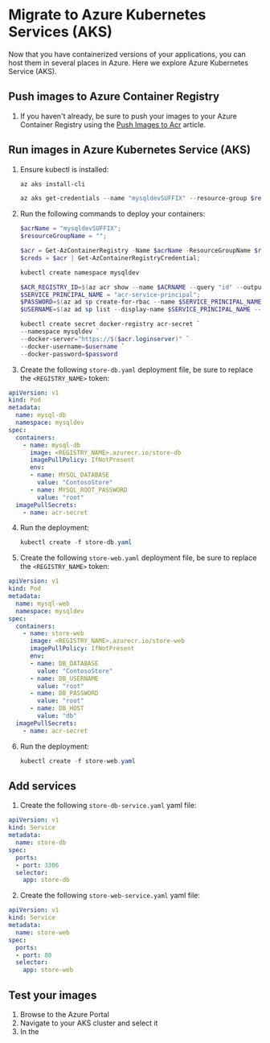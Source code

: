 # Migrate to Azure Kubernetes Services (AKS)

Now that you have containerized versions of your applications, you can host them in several places in Azure. Here we explore Azure Kubernetes Service (AKS).

## Push images to Azure Container Registry

1. If you haven't already, be sure to push your images to your Azure Container Registry using the [Push Images to Acr](./../Misc/01_PushImagesToAcr.md) article.

## Run images in Azure Kubernetes Service (AKS)

1. Ensure kubectl is installed:

    ```powershell
    az aks install-cli

    az aks get-credentials --name "mysqldevSUFFIX" --resource-group $resourceGroupName
    ```

2. Run the following commands to deploy your containers:

    ```powershell
    $acrName = "mysqldevSUFFIX";
    $resourceGroupName = "";

    $acr = Get-AzContainerRegistry -Name $acrName -ResourceGroupName $resourceGroupName;
    $creds = $acr | Get-AzContainerRegistryCredential;
    
    kubectl create namespace mysqldev

    $ACR_REGISTRY_ID=$(az acr show --name $ACRNAME --query "id" --output tsv);
    $SERVICE_PRINCIPAL_NAME = "acr-service-principal";
    $PASSWORD=$(az ad sp create-for-rbac --name $SERVICE_PRINCIPAL_NAME --scopes $ACR_REGISTRY_ID --role acrpull --query "password" --output tsv)
    $USERNAME=$(az ad sp list --display-name $SERVICE_PRINCIPAL_NAME --query "[].appId" --output tsv)

    kubectl create secret docker-registry acr-secret `
    --namespace mysqldev `
    --docker-server="https://$($acr.loginserver)" `
    --docker-username=$username `
    --docker-password=$password
    ```

3. Create the following `store-db.yaml` deployment file, be sure to replace the `<REGISTRY_NAME>` token:

```yaml
apiVersion: v1
kind: Pod
metadata:
  name: mysql-db
  namespace: mysqldev
spec:
  containers:
    - name: mysql-db
      image: <REGISTRY_NAME>.azurecr.io/store-db
      imagePullPolicy: IfNotPresent
      env:
      - name: MYSQL_DATABASE
        value: "ContosoStore"
      - name: MYSQL_ROOT_PASSWORD
        value: "root"
  imagePullSecrets:
    - name: acr-secret
```

4. Run the deployment:

    ```powershell
    kubectl create -f store-db.yaml
    ```

5. Create the following `store-web.yaml` deployment file, be sure to replace the `<REGISTRY_NAME>` token:

```yaml
apiVersion: v1
kind: Pod
metadata:
  name: mysql-web
  namespace: mysqldev
spec:
  containers:
    - name: store-web
      image: <REGISTRY_NAME>.azurecr.io/store-web
      imagePullPolicy: IfNotPresent
      env:
      - name: DB_DATABASE
        value: "ContosoStore"
      - name: DB_USERNAME
        value: "root"
      - name: DB_PASSWORD
        value: "root"
      - name: DB_HOST
        value: "db"
  imagePullSecrets:
    - name: acr-secret
```

6. Run the deployment:

    ```powershell
    kubectl create -f store-web.yaml
    ```

## Add services

1. Create the following `store-db-service.yaml` yaml file:

```yaml
apiVersion: v1
kind: Service
metadata:
  name: store-db
spec:
  ports:
  - port: 3306
  selector:
    app: store-db
```

2. Create the following `store-web-service.yaml` yaml file:

```yaml
apiVersion: v1
kind: Service
metadata:
  name: store-web
spec:
  ports:
  - port: 80
  selector:
    app: store-web
```

## Test your images

1. Browse to the Azure Portal
2. Navigate to your AKS cluster and select it
3. In the 
